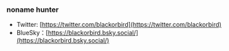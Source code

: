 ### noname hunter 
- Twitter: [https://twitter.com/blackorbird](https://twitter.com/blackorbird)
- BlueSky：[https://blackorbird.bsky.social/](https://blackorbird.bsky.social/)
